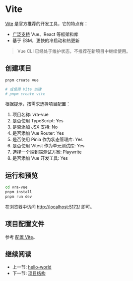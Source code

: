 # Vite

[Vite](https://cn.vitejs.dev/) 是官方推荐的开发工具，它的特点有：

+ [广泛支持](https://github.com/vitejs/vite/tree/main/packages/create-vite) Vue、React 等框架和库
+ 基于 ESM，更快的冷启动和热更新

>Vue CLI 已经处于维护状态，不推荐在新项目中继续使用。

## 创建项目

``` bash
pnpm create vue

# 或使用 Vite 创建
# pnpm create vite
```

根据提示，按需求选择项目配置：

1. 项目名称: vra-vue
2. 是否使用 TypeScript: Yes
3. 是否添加 JSX 支持: No
4. 是否添加 Vue Router: Yes
5. 是否使用 Pinia 作为状态管理库: Yes
6. 是否使用 Vitest 作为单元测试库: Yes
7. 选择一个端到端测试方案: Playwrite
8. 是否添加 Vue 开发工具: Yes

## 运行和预览

```bash
cd vra-vue
pnpm install
pnpm run dev
```

在浏览器中访问 <http://localhost:5173/> 即可。

## 项目配置文件

参考 [配置 Vite](https://cn.vitejs.dev/config/)。

## 继续阅读

+ 上一节: [hello-world](../readme.md)
+ 下一节: [项目结构](./vra-vue.md)
